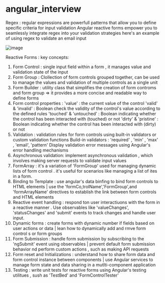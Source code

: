 # angular_interview

Regex : regular expressions are powerfull patterns that allow you to define specific criteria for input validation 
Angular reactive forms empower you to seamlessly integrate regex into your validation strategies
  here's an example of using regex to validate an email input


![image](https://github.com/Firassaad/angular_interview/assets/36532618/90e8b1e6-6864-4b38-a017-5a2d7ca68164)


Reactive Forms : key concepts:
1. Form Control : single input field within a form , it manages value and validation state of the input
2. Form Group : Clollection of form controls grouped together, can be used to manage the values and validation of multiple controls as a single unit
3. Form Builder : utility class that simplifies the creation of form controms and form group => it provides a more concise and readable way to define forms
4. Form control properties :
     'value' : the current value of the control
     'valid' & 'invalid' : Boolean check the validity of the control's value according to the defined rules
     'touched' & 'untouched' : Boolean indicating whether the control has been interacted with (touched) or not
     'dirty' & 'pristine' : Boolean indicating whether the control has been interacted with (dirty) or not
5. Validation : validation rules for form controls using built-in validators or custom validation functions
     Build-in validators : 'required' , 'min' , 'max' , 'email', 'pattern'
     Display validation error messages using Angular's error handling mechanisms
6. Asynchronous validation: implement asynchronous validation , which involves making server requests to validate input values
7. FormArray : it's a variation of 'FormGroup' used for managing dynamic lists of form control . it's useful for scenarios like managing a list of ites in a form.
8. Binding to Template : use angular's data binfing to bind form controls to HTML elements | use the  'formCo,trolName','FormGroup',and 'formArrayName' directives to establish the link between form controls and HTML elements
9. Reactive event handling : respond ton user interactiuons with the form in a reactive manner . Use observables like 'valueChanges', 'statusChanges' and 'submit' events to track changes and handle user input.
10. Dynamic forms : create forms with dynamic number if fields based on user actions or data | lean how to dynamically add and rmve form control s or form groups
11. Form Submission : handle form submission by subscribing to the 'ngSubmit' event using observables | prevent default form submission behavior nd perform custom actions , such as making API requests
12. Form reset and Initializations : understand how to share form data and form control instance between components | use Angular services to manage form state and data sharing in a mutlti-component application
13. Testing : write unit tests for reactive forms using Angular's testing utilitues , sush as 'TestBed' and 'FormControlTester' 

